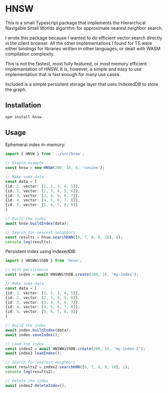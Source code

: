 # HNSW

This is a small Typescript package that implements the Hierarchical Navigable Small Worlds algorithm for approximate nearest neighbor search.

I wrote this package because I wanted to do efficient vector search directly in the client browser. All the other implementations I found for TS were either bindings for libraries written in other languages, or dealt with WASM compilation complexity.

This is not the fastest, most fully featured, or most memory efficient implementation of HNSW. It is, however, a simple and easy to use implementation that is fast enough for many use cases.

Included is a simple persistent storage layer that uses IndexedDB to store the graph.

## Installation
    
```bash
npm install hnsw
```

## Usage

Ephemeral index in-memory:
```typescript
import { HNSW } from '../src/hnsw';

// Simple example
const hnsw = new HNSW(200, 16, 5, 'cosine');

// Make some data
const data = [
{id: 1, vector: [1, 2, 3, 4, 5]},
{id: 2, vector: [2, 3, 4, 5, 6]},
{id: 3, vector: [3, 4, 5, 6, 7]},
{id: 4, vector: [4, 5, 6, 7, 8]},
{id: 5, vector: [5, 6, 7, 8, 9]}
]

// Build the index
await hnsw.buildIndex(data);

// Search for nearest neighbors
const results = hnsw.searchKNN([6, 7, 8, 9, 10], 2);
console.log(results);
```

Persistent index using IndexedDB:
```typescript
import { HNSWWithDB } from 'hnsw';

// With persistence
const index = await HNSWWithDB.create(200, 16, 'my-index');

// Make some data
const data = [
{id: 1, vector: [1, 2, 3, 4, 5]},
{id: 2, vector: [2, 3, 4, 5, 6]},
{id: 3, vector: [3, 4, 5, 6, 7]},
{id: 4, vector: [4, 5, 6, 7, 8]},
{id: 5, vector: [5, 6, 7, 8, 9]}
]

// Build the index
await index.buildIndex(data);
await index.saveIndex();

// Load the index
const index2 = await HNSWWithDB.create(200, 16, 'my-index-2');
await index2.loadIndex();

// Search for nearest neighbors
const results2 = index2.searchKNN([6, 7, 8, 9, 10], 2);
console.log(results2);

// Delete the index
await index2.deleteIndex();
```


